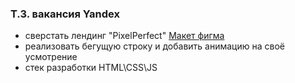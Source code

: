 ### Т.З. вакансия Yandex

- сверстать лендинг "PixelPerfect"  [Макет фигма](https://www.figma.com/file/mbUi7prsyinFITFz5Rmzy8/Дизайн-для-верстки-%7C-Тестовый-лендинг?node-id=160%3A671&mode=dev "Тестовый лендинг") 
- реализовать бегущую строку и добавить анимацию на своё усмотрение
- стек разработки HTML\CSS\JS